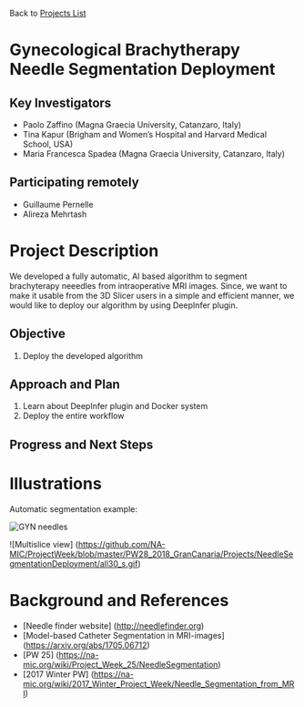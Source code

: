 Back to [Projects List](../../README.md#ProjectsList)

# Gynecological Brachytherapy Needle Segmentation Deployment

## Key Investigators

- Paolo Zaffino (Magna Graecia University, Catanzaro, Italy)
- Tina Kapur (Brigham and Women’s Hospital and Harvard Medical School, USA)
- Maria Francesca Spadea (Magna Graecia University, Catanzaro, Italy)

## Participating remotely
- Guillaume Pernelle 
- Alireza Mehrtash

# Project Description

We developed a fully automatic, AI based algorithm to segment brachyterapy neeedles from intraoperative MRI images.
Since, we want to make it usable from the 3D Slicer users in a simple and efficient manner, we would like to deploy our algorithm by using DeepInfer plugin.

## Objective

1. Deploy the developed algorithm


## Approach and Plan

1. Learn about DeepInfer plugin and Docker system
1. Deploy the entire workflow

## Progress and Next Steps

<!--Describe progress and next steps in a few bullet points as you are making progress.-->

# Illustrations

Automatic segmentation example:

![GYN needles](https://github.com/NA-MIC/ProjectWeek/blob/master/PW28_2018_GranCanaria/Projects/NeedleSegmentationDeployment/GYN%20needles%20example.jpg)

![Multislice view] (https://github.com/NA-MIC/ProjectWeek/blob/master/PW28_2018_GranCanaria/Projects/NeedleSegmentationDeployment/all30_s.gif)

# Background and References

- [Needle finder website] (http://needlefinder.org)
- [Model-based Catheter Segmentation in MRI-images] (https://arxiv.org/abs/1705.06712)
- [PW 25] (https://na-mic.org/wiki/Project_Week_25/NeedleSegmentation)
- [2017 Winter PW] (https://na-mic.org/wiki/2017_Winter_Project_Week/Needle_Segmentation_from_MRI)
